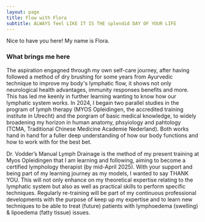 ```yaml
---
layout: page
title: Flow with Flora
subtitle: ALWAYS feel LIKE IT IS THE splendid DAY OF YOUR LIFE
---
```


Nice to have you here! My name is Flora. 

### What brings me here

The aspiration engagned through my own self-care journey, after having followed a method of dry brushing for some years from Ayurvedic technique to improve my body's lymphatic flow, it shows not only neurological health advantages, immunity responses benefits and more. This has led me keenly in further learning wanting to know how our lymphatic system works.
In 2024, I begain two parallel studies in the program of lymph therapy (MYOS Opleidingen, the accredited training institute in Utrecht) and the porgram of basic medical knowledge, to widely broadening my horizon in human anatomy, phsyiology and pahtology (TCMA, Traditional Chinese Medicine Academie Nederland). Both works hand in hand for a fuller deep understanding of how our body functions and how to work with for the best bet.

Dr. Vodder’s Manual Lymph Drainage is the method of my present training at Myos Opleidingen that I am learning and following, aiming to become a certified lymphology therapist (by mid-April 2025). 
With your support and being part of my learning journey as my models, I wanted to say THANK YOU. This will not only enhance on my theoretical expertise relating to the lymphatic system but also as well as practical skills to perform specific techniques. Regularly re-training will be part of my continuous professional developments with the purpose of keep up my expertise and to learn new techniques to be able to treat (future) patients with lymphoedema (swelling) & lipoedema (fatty tissue) issues. 






